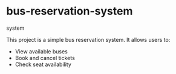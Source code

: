 # bus-reservation-system
system 

This project is a simple bus reservation system.
It allows users to:
- View available buses
- Book and cancel tickets
- Check seat availability